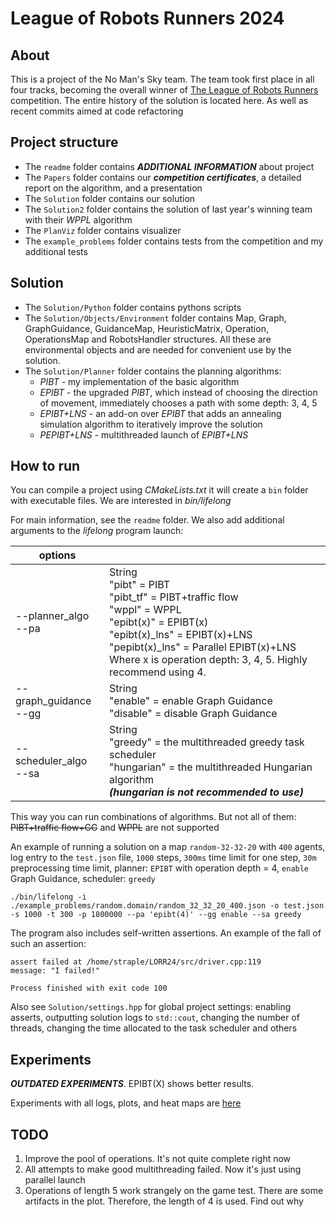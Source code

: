 # League of Robots Runners 2024

## About
This is a project of the No Man's Sky team. The team took first place in all four tracks, becoming the overall winner of [The League of Robots Runners](http://www.leagueofrobotrunners.org/) competition. The entire history of the solution is located here. As well as recent commits aimed at code refactoring

## Project structure

* The `readme` folder contains ***ADDITIONAL INFORMATION*** about project
* The `Papers` folder contains our ***competition certificates***, a detailed report on the algorithm, and a presentation
* The `Solution` folder contains our solution
* The `Solution2` folder contains the solution of last year's winning team with their *WPPL* algorithm
* The `PlanViz` folder contains visualizer
* The `example_problems` folder contains tests from the competition and my additional tests

## Solution

* The `Solution/Python` folder contains pythons scripts
* The `Solution/Objects/Environment` folder contains Map, Graph, GraphGuidance, GuidanceMap, HeuristicMatrix, Operation, OperationsMap and RobotsHandler structures. All these are environmental objects and are needed for convenient use by the solution. 
* The `Solution/Planner` folder contains the planning algorithms: 
  - *PIBT* - my implementation of the basic algorithm
  - *EPIBT* - the upgraded *PIBT*, which instead of choosing the direction of movement, immediately chooses a path with some depth: 3, 4, 5
  - *EPIBT+LNS* - an add-on over *EPIBT* that adds an annealing simulation algorithm to iteratively improve the solution
  - *PEPIBT+LNS* - multithreaded launch of *EPIBT+LNS*

## How to run

You can compile a project using *CMakeLists.txt* it will create a `bin` folder with executable files. We are interested in *bin/lifelong*

For main information, see the `readme` folder. We also add additional arguments to the *lifelong* program launch:

| options                        |                                                                                                                                                                                                                                                                              |
|--------------------------------|------------------------------------------------------------------------------------------------------------------------------------------------------------------------------------------------------------------------------------------------------------------------------|
| --planner_algo <br /> --pa     | String <br /> "pibt" = PIBT <br /> "pibt_tf" = PIBT+traffic flow <br /> "wppl" = WPPL <br /> "epibt(x)" = EPIBT(x) <br /> "epibt(x)_lns" = EPIBT(x)+LNS <br /> "pepibt(x)_lns" = Parallel EPIBT(x)+LNS <br /> Where x is operation depth: 3, 4, 5. Highly recommend using 4. |
| --graph_guidance <br /> --gg   | String <br /> "enable" = enable Graph Guidance <br /> "disable" = disable Graph Guidance                                                                                                                                                                                     |
| --scheduler_algo <br /> --sa   | String <br /> "greedy" = the multithreaded greedy task scheduler <br /> "hungarian" = the multithreaded Hungarian algorithm <br /> ***(hungarian is not recommended to use)***                                                                                               |

This way you can run combinations of algorithms. But not all of them: ~~PIBT+traffic flow+GG~~ and ~~WPPL~~ are not supported


An example of running a solution on a map `random-32-32-20` with `400` agents, log entry to the `test.json` file, `1000` steps, `300ms` time limit for one step, `30m` preprocessing time limit, planner: `EPIBT` with operation depth = 4, `enable` Graph Guidance, scheduler: `greedy`
```
./bin/lifelong -i ./example_problems/random.domain/random_32_32_20_400.json -o test.json -s 1000 -t 300 -p 1800000 --pa 'epibt(4)' --gg enable --sa greedy
```

The program also includes self-written assertions. An example of the fall of such an assertion:
```
assert failed at /home/straple/LORR24/src/driver.cpp:119
message: "I failed!"

Process finished with exit code 100
```

Also see `Solution/settings.hpp` for global project settings: enabling asserts, outputting solution logs to `std::cout`, changing the number of threads, changing the time allocated to the task scheduler and others

## Experiments

***OUTDATED EXPERIMENTS***. EPIBT(X) shows better results.

Experiments with all logs, plots, and heat maps are [here](https://github.com/Straple/LORR24_experiments)

## TODO
1) Improve the pool of operations. It's not quite complete right now
2) All attempts to make good multithreading failed. Now it's just using parallel launch
3) Operations of length 5 work strangely on the game test. There are some artifacts in the plot. Therefore, the length of 4 is used. Find out why
